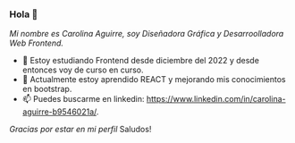 ### Hola 👋
*Mi nombre es Carolina Aguirre, soy Diseñadora Gráfica y Desarroolladora Web Frontend.*

- 🔭 Estoy estudiando Frontend desde diciembre del 2022 y desde entonces voy de curso en curso.
- 🌱 Actualmente estoy aprendido REACT y mejorando mis conocimientos en bootstrap.
- 📫 Puedes buscarme en linkedin: https://www.linkedin.com/in/carolina-aguirre-b9546021a/.

*Gracias por estar en mi perfil*
Saludos! 

